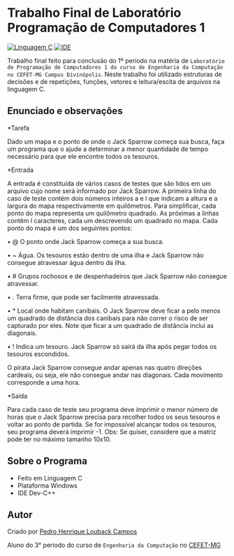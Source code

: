 Trabalho Final de Laboratório Programação de Computadores 1
===========
[![Linguagem C](https://img.shields.io/badge/Linguagem-C-green.svg)](https://github.com/PedroLouback/TrabalhoFinal-Prog.2)
[![IDE](https://img.shields.io/badge/IDE-Dev--C%2B%2B-orange.svg)](http://orwelldevcpp.blogspot.com/)

 Trabalho final feito para conclusão do 1º período na matéria de `Laboratório de Programação de Computadores 1 do curso de Engenharia da Computação no CEFET-MG Campus Divinópolis`.  Neste trabalho foi utilizado estruturas de decisões e de repetições, funções, vetores e leitura/escita de arquivos na linguagem C.

 ## Enunciado e observações

 *Tarefa

 Dado um mapa e o ponto de onde o Jack Sparrow começa sua busca, faça um programa que o ajude a determinar a menor quantidade de tempo necessário para que ele encontre todos os tesouros. 

 *Entrada

 A entrada é constituída de vários casos de testes que são lidos em um arquivo cujo nome será informado por Jack Sparrow. A primeira linha do caso de teste contém dois números inteiros a e l que indicam a altura e a largura do mapa respectivamente em quilômetros. Para simplificar, cada ponto do mapa representa um quilômetro quadrado. As próximas a linhas contêm l caracteres, cada um descrevendo um quadrado no mapa. Cada ponto do mapa é um dos seguintes pontos: 

•	@ O ponto onde Jack Sparrow começa a sua busca.

•	~  Água. Os tesouros estão dentro de uma ilha e Jack Sparrow não consegue atravessar água dentro da ilha.

•	#  Grupos rochosos e de despenhadeiros que Jack Sparrow não consegue atravessar.

•	.  Terra firme, que pode ser facilmente atravessada.

•	*  Local onde habitam canibais. O Jack Sparrow deve ficar a pelo menos um quadrado de distância dos canibais para não correr o risco de ser capturado por eles. Note que ficar a um quadrado de distância inclui as diagonais.

•	!  Indica um tesouro. Jack Sparrow só sairá da ilha após pegar todos os tesouros escondidos.

O pirata Jack Sparrow consegue andar apenas nas quatro direções cardeais, ou seja, ele não consegue andar nas diagonais. Cada movimento corresponde a uma hora.

*Saída

Para cada caso de teste seu programa deve imprimir o menor número de horas que o Jack Sparrow precisa para recolher todos os seus tesouros e voltar ao ponto de partida. Se for impossível alcançar todos os tesouros, seu programa deverá imprimir -1.
Obs: Se quiser, considere que a matriz pode ter no máximo tamanho 10x10. 

## Sobre o Programa

* Feito em Linguagem C
* Plataforma Windows
* IDE Dev-C++

## Autor

Criado por [Pedro Henrique Louback Campos](https://www.linkedin.com/in/pedro-henrique-louback-campos-0a4a03205/)

Aluno do 3° periodo do curso de `Engenharia da Computação` no [CEFET-MG](https://www.cefetmg.br)
